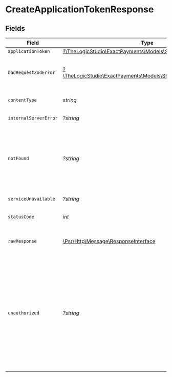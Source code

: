 # CreateApplicationTokenResponse


## Fields

| Field                                                                                                                                                                                                                                                 | Type                                                                                                                                                                                                                                                  | Required                                                                                                                                                                                                                                              | Description                                                                                                                                                                                                                                           |
| ----------------------------------------------------------------------------------------------------------------------------------------------------------------------------------------------------------------------------------------------------- | ----------------------------------------------------------------------------------------------------------------------------------------------------------------------------------------------------------------------------------------------------- | ----------------------------------------------------------------------------------------------------------------------------------------------------------------------------------------------------------------------------------------------------- | ----------------------------------------------------------------------------------------------------------------------------------------------------------------------------------------------------------------------------------------------------- |
| `applicationToken`                                                                                                                                                                                                                                    | [?\TheLogicStudio\ExactPayments\Models\Shared\ApplicationToken](../../Models/Shared/ApplicationToken.md)                                                                                                                                              | :heavy_minus_sign:                                                                                                                                                                                                                                    | **Created**                                                                                                                                                                                                                                           |
| `badRequestZodError`                                                                                                                                                                                                                                  | [?\TheLogicStudio\ExactPayments\Models\Shared\BadRequestZodError](../../Models/Shared/BadRequestZodError.md)                                                                                                                                          | :heavy_minus_sign:                                                                                                                                                                                                                                    | **Bad Request**\<br/>\<br/>The request body contains a malformed request or is incomplete.<br/>                                                                                                                                                       |
| `contentType`                                                                                                                                                                                                                                         | *string*                                                                                                                                                                                                                                              | :heavy_check_mark:                                                                                                                                                                                                                                    | HTTP response content type for this operation                                                                                                                                                                                                         |
| `internalServerError`                                                                                                                                                                                                                                 | *?string*                                                                                                                                                                                                                                             | :heavy_minus_sign:                                                                                                                                                                                                                                    | **Internal Server Error**<br/>                                                                                                                                                                                                                        |
| `notFound`                                                                                                                                                                                                                                            | *?string*                                                                                                                                                                                                                                             | :heavy_minus_sign:                                                                                                                                                                                                                                    | **Not Found**\<br/>\<br/>When you'll get `404 Not Found` response:<br/>- The Application doesn't exist.<br/>- The User's Organization or Account doesn't exist.<br/>                                                                                  |
| `serviceUnavailable`                                                                                                                                                                                                                                  | *?string*                                                                                                                                                                                                                                             | :heavy_minus_sign:                                                                                                                                                                                                                                    | **Service Unavailable**<br/>                                                                                                                                                                                                                          |
| `statusCode`                                                                                                                                                                                                                                          | *int*                                                                                                                                                                                                                                                 | :heavy_check_mark:                                                                                                                                                                                                                                    | HTTP response status code for this operation                                                                                                                                                                                                          |
| `rawResponse`                                                                                                                                                                                                                                         | [\Psr\Http\Message\ResponseInterface](https://www.php-fig.org/psr/psr-7/#33-psrhttpmessageresponseinterface)                                                                                                                                          | :heavy_check_mark:                                                                                                                                                                                                                                    | Raw HTTP response; suitable for custom response parsing                                                                                                                                                                                               |
| `unauthorized`                                                                                                                                                                                                                                        | *?string*                                                                                                                                                                                                                                             | :heavy_minus_sign:                                                                                                                                                                                                                                    | **Unauthorized**\<br/>\<br/>When you'll get `401 Unauthorized` response:<br/>- The User or Application Token is invalid.<br/>- The User or Application Token doesn't have permission to create Application Tokens.<br/>- The User's Organization or Account is disabled.<br/> |